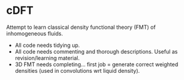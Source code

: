 # cDFT
Attempt to learn classical density functional theory (FMT) of inhomogeneous fluids.

* All code needs tidying up.
* All code needs commenting and thorough descriptions. Useful as revision/learning material.
* 3D FMT needs completing... first job = generate correct weighted densities (used in convolutions wrt liquid density).
